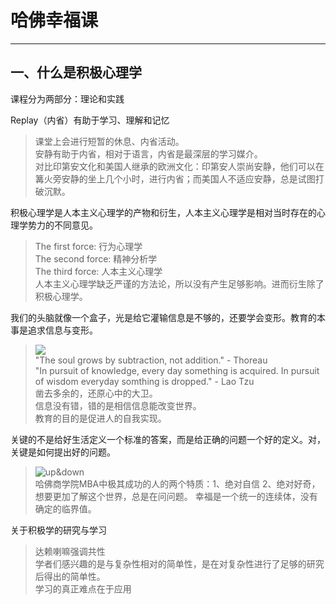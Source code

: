 # 哈佛幸福课
***

## 一、什么是积极心理学

课程分为两部分：理论和实践

Replay（内省）有助于学习、理解和记忆
> 课堂上会进行短暂的休息、内省活动。  
> 安静有助于内省，相对于语言，内省是最深层的学习媒介。  
> 对比印第安文化和美国人继承的欧洲文化：印第安人崇尚安静，他们可以在篝火旁安静的坐上几个小时，进行内省；而美国人不适应安静，总是试图打破沉默。

积极心理学是人本主义心理学的产物和衍生，人本主义心理学是相对当时存在的心理学势力的不同意见。
> The first force: 行为心理学  
> The second force: 精神分析学  
> The third force: 人本主义心理学  
> 人本主义心理学缺乏严谨的方法论，所以没有产生足够影响。进而衍生除了积极心理学。

我们的头脑就像一个盒子，光是给它灌输信息是不够的，还要学会变形。教育的本事是追求信息与变形。
> ![](images/transformation.png)  
> "The soul grows by subtraction, not addition." - Thoreau  
> "In pursuit of knowledge, every day something is acquired. In pursuit of wisdom everyday somthing is dropped." - Lao Tzu  
> 凿去多余的，还原心中的大卫。  
> 信息没有错，错的是相信信息能改变世界。  
> 教育的目的是促进人的自我实现。  

关键的不是给好生活定义一个标准的答案，而是给正确的问题一个好的定义。对，关键是如何提出好的问题。
> ![up&down](images/senfield.png)  
> 哈佛商学院MBA中极其成功的人的两个特质：1、绝对自信 2、绝对好奇，想要更加了解这个世界，总是在问问题。
> 幸福是一个统一的连续体，没有确定的临界值。  

关于积极学的研究与学习
> 达赖喇嘛强调共性  
> 学者们感兴趣的是与复杂性相对的简单性，是在对复杂性进行了足够的研究后得出的简单性。  
> 学习的真正难点在于应用







